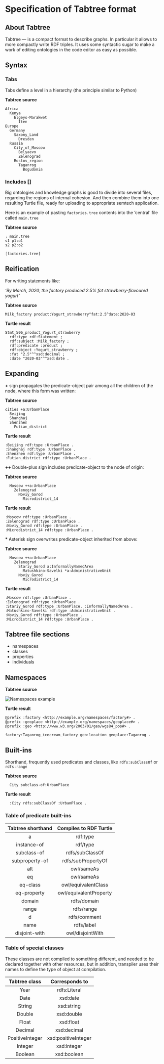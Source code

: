 # Specification of Tabtree format

## About Tabtree

Tabtree — is a compact format to describe graphs. In particular it allows to more compactly write RDF triples. It uses some
syntactic sugar to make a work of editing ontologies in the code editor as easy as possible.

## Syntax

### Tabs

Tabs define a level in a hierarchy (the principle similar to Python)

**Tabtree source**

``` tabtree
Africa
  Kenya
    Elgeyo-Marakwet
      Iten
Europe
  Germany
    Saxony_Land
      Dresden
  Russia
    City_of_Moscow
      Belyaevo
      Zelenograd
    Rostov_region
      Taganrog
        Bogudonia
```

### Includes []

Big ontologies and knowledge graphs is good to divide into several
files, regarding the regions of internal cohesion. And then combine them
into one resulting Turtle file, ready for uploading to appropriate
semtech application.

Here is an example of pasting `factories.tree` contents into the
‘central’ file called `main.tree`

**Tabtree source**

``` tabtree
; main.tree
s1 p1:o1
s2 p2:o2

[factories.tree]
```

## Reification

For writing statements like:

*‘By March, 2020, the factory produced 2.5% fat strawberry-flavoured
yogurt’*

**Tabtree source**

``` tabtree
Milk_factory product:Yogurt_strawberry^fat:2.5^date:2020-03
```

**Turtle result**

``` turtle
Stmt_506_product_Yogurt_strawberry
  rdf:type rdf:Statement ;
  rdf:subject :Milk_factory ;
  rdf:predicate :product ;
  rdf:object :Yogurt_strawberry ;
  :fat "2.5"^^xsd:decimal ;
  :date "2020-03"^^xsd:date .
```

## Expanding

**+** sign propagates the predicate-object pair among all the children
of the node, where this form was written:

**Tabtree source**

``` tabtree
cities +a:UrbanPlace
  Beijing
  Shanghaj
  Shenzhen
    Futian_district
```

**Turtle result**

``` turtle
:Beijing rdf:type :UrbanPlace .
:Shanghaj rdf:type :UrbanPlace .
:Shenzhen rdf:type :UrbanPlace .
:Futian_district rdf:type :UrbanPlace .
```

**++** Double-plus sign includes predicate-object to the node of origin:

**Tabtree source**

``` tabtree
  Moscow ++a:UrbanPlace
    Zelenograd
      Noviy_Gorod
        Microdistrict_14
```

**Turtle result**

``` turtle
:Moscow rdf:type :UrbanPlace .
:Zelenograd rdf:type :UrbanPlace .
:Noviy_Gorod rdf:type :UrbanPlace .
:Microdistrict_14 rdf:type :UrbanPlace .
```

<b>\*</b> Asterisk sign overwrites predicate-object inherited from
above:

**Tabtree source**

``` tabtree
  Moscow ++a:UrbanPlace
    Zelenograd
      Stariy_Gorod a:InformallyNamedArea
        Matushkino-Savelki *a:AdministrativeUnit
      Noviy_Gorod
        Microdistrict_14
```

**Turtle result**

``` turtle
:Moscow rdf:type :UrbanPlace .
:Zelenograd rdf:type :UrbanPlace .
:Stariy_Gorod rdf:type :UrbanPlace, :InformallyNamedArea .
:Matushkino-Savelki rdf:type :AdministrativeUnit .
:Noviy_Gorod rdf:type :UrbanPlace .
:Microdistrict_14 rdf:type :UrbanPlace .
```

## Tabtree file sections

  - namespaces
  - classes
  - properties
  - individuals

## Namespaces

**Tabtree source**
<!-- ```tabtree
namespaces
  factory ns:http://example.org/namespaces/factory#
  geoplace ns:http://example.org/namespaces/geoplace#
  geo ns:http://www.w3.org/2003/01/geo/wgs84_pos#
individuals
  factory/Taganrog_icecream_factory geo/location:geoplace/Taganrog
``` -->

![Namespaces example](img/p1.png)

**Turtle result**

    @prefix :factory <http://example.org/namespaces/factory#> .
    @prefix :geoplace <http://example.org/namespaces/geoplace#> .
    @prefix :geo <http://www.w3.org/2003/01/geo/wgs84_pos#> .

    factory:Taganrog_icecream_factory geo:location geoplace:Taganrog .

## Built-ins

Shorthand, frequently used predicates and classes, like
`rdfs:subClassOf` or `rdfs:range`

**Tabtree source**

```
  City subclass-of:UrbanPlace
```

**Turtle result**

```
  :City rdfs:subClassOf :UrbanPlace .
```

### Table of predicate built-ins

| Tabtree shorthand | Compiles to RDF Turtle |
| :---------------: | :--------------------: |
|         a         |        rdf:type        |
|    instance-of    |        rdf/type        |
|    subclass-of    |    rdfs/subClassOf     |
|  subproperty-of   |   rdfs/subPropertyOf   |
|        alt        |       owl/sameAs       |
|        eq         |       owl/sameAs       |
|     eq-class      |  owl/equivalentClass   |
|    eq-property    | owl/equivalentProperty |
|      domain       |      rdfs/domain       |
|       range       |       rdfs/range       |
|         d         |      rdfs/comment      |
|       name        |       rdfs/label       |
|   disjoint-with   |    owl/disjointWith    |

### Table of special classes

These classes are not compiled to something different, and needed to be
declared together with other resources, but in addition, transpiler uses
their names to define the type of object at compilation.

|  Tabtree class  |   Corresponds to    |
| :-------------: | :-----------------: |
|      Year       |    rdfs:Literal     |
|      Date       |      xsd:date       |
|     String      |     xsd:string      |
|     Double      |     xsd:double      |
|      Float      |      xsd:float      |
|     Decimal     |     xsd:decimal     |
| PositiveInteger | xsd:positiveInteger |
|     Integer     |     xsd:integer     |
|     Boolean     |     xsd:boolean     |
